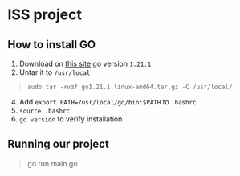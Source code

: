 # ISS project

## How to install GO

1. Download on [this site](https://go.dev/dl/) go version `1.21.1`
2. Untar it to `/usr/local`

>`sudo tar -xvzf go1.21.1.linux-amd64.tar.gz -C /usr/local/`

4. Add `export PATH=/usr/local/go/bin:$PATH` to `.bashrc`
4. `source .bashrc`
5. `go version` to verify installation

## Running our project
> go run main.go